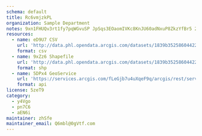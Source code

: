 ```yaml
---
schema: default
title: Rc6vmjzkPL 
organization: Sample Department 
notes: 9xn1FHUQv3rt1fy7pqWGvuSP JpSqs3EOaomIVKc8KnJU60adNxuP8ZkzYfBr5 2MiTgtylO69WEHDCRcwFBb47Nsg4lwAbhRM0X 
resources:
  - name: eD9U7 CSV
    url: 'http://data.phl.opendata.arcgis.com/datasets/1839b35258604422b0b520cbb668df0d_0.csv'
    format: csv
  - name: 9xZz6 Shapefile
    url: 'http://data.phl.opendata.arcgis.com/datasets/1839b35258604422b0b520cbb668df0d_0.zip'
    format: shp
  - name: 5DPx4 GeoService
    url: 'https://services.arcgis.com/fLeGjb7u4uXqeF9q/arcgis/rest/services/Air_Monitoring_Stations/FeatureServer/0/query'
    format: api
license: 5zeT9 
category:
  - y4Vgo 
  - pn7C6 
  - aEN6i 
maintainer: zhSfe  
maintainer_email: Q6mbl@0gVtf.com
---
```

